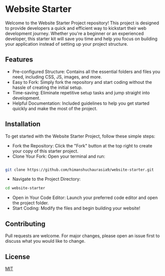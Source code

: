 # Website Starter

Welcome to the Website Starter Project repository! This project is designed to provide developers a quick and efficient way to kickstart their web development journey. Whether you're a beginner or an experienced developer, this starter kit will save you time and help you focus on building your application instead of setting up your project structure.

## Features

- Pre-configured Structure: Contains all the essential folders and files you need, including CSS, JS, images, and more.
- Easy to Fork: Simply fork the repository and start coding without the hassle of creating the initial setup.
- Time-saving: Eliminate repetitive setup tasks and jump straight into development.
- Helpful Documentation: Included guidelines to help you get started quickly and make the most of the project.



## Installation

To get started with the Website Starter Project, follow these simple steps:

- Fork the Repository: Click the "Fork" button at the top right to create your copy of this starter project.
- Clone Your Fork: Open your terminal and run:

```bash

git clone https://github.com/himanshuchaurasia9/website-starter.git

```
- Navigate to the Project Directory:
```bash 
cd website-starter
```
- Open in Your Code Editor: Launch your preferred code editor and open the project folder.
- Start Coding: Modify the files and begin building your website!


## Contributing

Pull requests are welcome. For major changes, please open an issue first
to discuss what you would like to change.


## License

[MIT](https://choosealicense.com/licenses/mit/)
